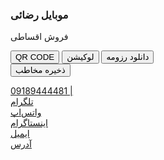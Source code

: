 <!DOCTYPE html>
<html lang="fa">
<head>
    <meta charset="UTF-8">
    <link rel="icon" href="https://card.thecartek.com/images/ct.png">
    <link rel="stylesheet" href="https://card.thecartek.com/css/app.css">
    <link rel="stylesheet" href="https://card.thecartek.com/css/override.css">
    <!-- لینک به FontAwesome برای استفاده از آیکون‌ها -->
    <link rel="stylesheet" href="https://cdnjs.cloudflare.com/ajax/libs/font-awesome/6.0.0-beta3/css/all.min.css">
    <style>
        [wire\:loading], [wire\:loading\.delay], [wire\:offline], [wire\:dirty]:not(textarea):not(input):not(select) {
            display: none;
        }
        input:-webkit-autofill, select:-webkit-autofill, textarea:-webkit-autofill {
            animation-duration: 50000s;
            animation-name: livewireautofill;
        }
        @keyframes livewireautofill { from {} }
    </style>
</head>
<body x-data="{ openSidebar: false, clipboardCopy: false, modalQrCode: false, clipboard(val) { navigator.clipboard.writeText(val); this.clipboardCopy = true; setTimeout(() => this.clipboardCopy = false, 2000) }}">
    <div class="container-">
        <div class="panel-content mb-3">
            <div class="container-panel mb-15">
                <div class="container-content" style="max-height: 100vh;">
                    <div class="mx-auto border-4 border-gray-200 border-dashed rounded-3xl pb-5 relative">
                        <div class="md:px-3 px-1">
                            <div class="flex justify-center">
                                <div class="text-center space-y-4">
                                    <h3 class="text-xl font-bold mt-3">موبایل رضائی</h3>
                                    <p class="text-sm text-gray-500 mt-0">فروش اقساطی</p>
                                </div>
                            </div>
                            <div class="flex justify-center gap-2 mt-3">
                                <button class="is-elevated text-white bg-blue-700 hover:bg-blue-800 transition-all focus:ring-4 focus:outline-none font-medium rounded-xl text-sm py-2.5 text-center inline-flex items-center" @click="modalQrCode = true" aria-label="نمایش QR Code">
                                    <span class="mx-2">QR CODE</span>
                                </button>
                                <button class="is-elevated text-white bg-blue-700 hover:bg-blue-800 transition-all focus:ring-4 focus:outline-none font-medium rounded-xl text-sm py-2.5 text-center inline-flex items-center" aria-label="نمایش لوکیشن">
                                    لوکیشن
                                </button>
                                <button class="is-elevated text-white bg-blue-700 hover:bg-blue-800 transition-all focus:ring-4 focus:outline-none font-medium rounded-xl text-sm py-2.5 text-center inline-flex items-center" aria-label="دانلود رزومه">
                                    دانلود رزومه
                                </button>
                                <form action="https://card.thecartek.com/download-vcf/25" method="post">
                                    <input type="hidden" name="_token" value="5bjKvZp2jaVIhv6xf9O9BEY7HCv0EvEC5XvUl7QX">
                                    <button class="is-elevated text-white bg-blue-700 hover:bg-blue-800 transition-all focus:ring-4 focus:outline-none font-medium rounded-xl text-sm py-2.5 text-center inline-flex items-center" aria-label="ذخیره مخاطب">
                                        ذخیره مخاطب
                                    </button>
                                </form>
                            </div>
                            <div class="px-5 pt-3">
                                <div class="grid grid-cols-1 gap-2">
                                    <!-- لینک تماس با شماره تلفن -->
                                    <a href="tel:09189444481" class="relative overflow-hidden pr-2 transition-all text-gray-700 bg-gray-200 hover:bg-blue-600 hover:text-white w-full h-8 rounded-xl p-6" aria-label="تماس با 09189444481">
                                        <div class="flex absolute inset-y-0 left-0 items-center pl-2">
                                            <i class="fas fa-phone-alt text-lg text-gray-400 mr-2"></i>
                                            <label class="text-sm ml-2">09189444481</label>
                                            <span class="pl-2 text-gray-300">|</span>
                                        </div>
                                    </a>
                                    <!-- لینک تلگرام -->
                                    <a href="https://t.me/username" class="relative overflow-hidden pr-2 transition-all text-gray-700 bg-gray-200 hover:bg-blue-600 hover:text-white w-full h-8 rounded-xl p-6" aria-label="لینک به تلگرام">
                                        <div class="flex absolute inset-y-0 left-0 items-center pl-2">
                                            <i class="fab fa-telegram-plane text-lg text-gray-400 mr-2"></i>
                                            <label class="text-sm ml-2">تلگرام</label>
                                        </div>
                                    </a>
                                    <!-- لینک واتس اپ -->
                                    <a href="https://wa.me/09189444481" class="relative overflow-hidden pr-2 transition-all text-gray-700 bg-gray-200 hover:bg-blue-600 hover:text-white w-full h-8 rounded-xl p-6" aria-label="لینک به واتس اپ">
                                        <div class="flex absolute inset-y-0 left-0 items-center pl-2">
                                            <i class="fab fa-whatsapp text-lg text-gray-400 mr-2"></i>
                                            <label class="text-sm ml-2">واتس‌اپ</label>
                                        </div>
                                    </a>
                                    <!-- لینک اینستاگرام -->
                                    <a href="https://instagram.com/username" class="relative overflow-hidden pr-2 transition-all text-gray-700 bg-gray-200 hover:bg-blue-600 hover:text-white w-full h-8 rounded-xl p-6" aria-label="لینک به اینستاگرام">
                                        <div class="flex absolute inset-y-0 left-0 items-center pl-2">
                                            <i class="fab fa-instagram text-lg text-gray-400 mr-2"></i>
                                            <label class="text-sm ml-2">اینستاگرام</label>
                                        </div>
                                    </a>
                                    <!-- ایمیل -->
                                    <a href="mailto:example@example.com" class="relative overflow-hidden pr-2 transition-all text-gray-700 bg-gray-200 hover:bg-blue-600 hover:text-white w-full h-8 rounded-xl p-6" aria-label="ارسال ایمیل">
                                        <div class="flex absolute inset-y-0 left-0 items-center pl-2">
                                            <i class="fas fa-envelope text-lg text-gray-400 mr-2"></i>
                                            <label class="text-sm ml-2">ایمیل</label>
                                        </div>
                                    </a>
                                    <!-- آدرس -->
                                    <a href="https://www.google.com/maps?q=your+address" class="relative overflow-hidden pr-2 transition-all text-gray-700 bg-gray-200 hover:bg-blue-600 hover:text-white w-full h-8 rounded-xl p-6" aria-label="مشاهده آدرس">
                                        <div class="flex absolute inset-y-0 left-0 items-center pl-2">
                                            <i class="fas fa-map-marker-alt text-lg text-gray-400 mr-2"></i>
                                            <label class="text-sm ml-2">آدرس</label>
                                        </div>
                                    </a>
                                </div>
                            </div>
                        </div>
                    </div>
                </div>
            </div>
        </div>
    </div>
</body>
</html>
